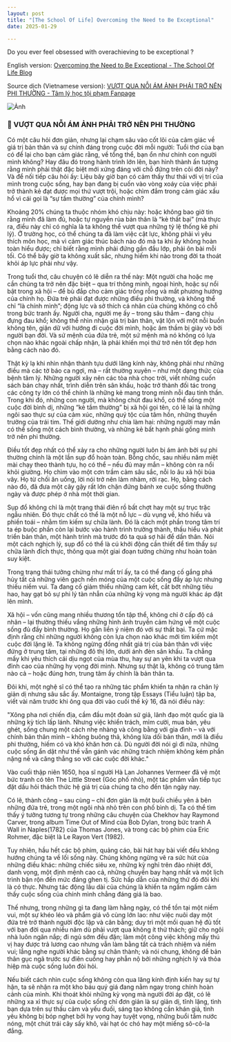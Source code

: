 ```yaml
---
layout: post
title: "[The School Of Life] Overcoming the Need to Be Exceptional"
date: 2025-01-29

---
```


Do you ever feel obsessed with overachieving to be exceptional ?

English version: [Overcoming the Need to Be Exceptional - The School Of Life Blog](https://www.theschooloflife.com/article/overcoming-the-need-to-be-exceptional/)

Source dịch (Vietnamese version): [VƯỢT QUA NỖI ÁM ẢNH PHẢI TRỞ NÊN PHI THƯỜNG  - Tâm lý học tội phạm Fanpage](https://www.facebook.com/share/p/1BP65a2xzK/)

![Ảnh](https://scontent.fsgn6-2.fna.fbcdn.net/v/t39.30808-6/473752145_592448210086907_2797043692797874626_n.jpg?_nc_cat=105&ccb=1-7&_nc_sid=f727a1&_nc_eui2=AeFBukGp-IgA5imzXPdtFctUXZNThmR_7Rxdk1OGZH_tHI5fPBwyCArSH2vcA7S_DxqhPT-giCI_UUUDOw8iw06k&_nc_ohc=rFWRgqLAfKwQ7kNvgFMK3JY&_nc_oc=Adhy-g7s6g1j6tk3yudMeK6zNrL_vjFoIQrLJMIMTJxUGROWng7RITHxoaBvFkvhEDs&_nc_zt=23&_nc_ht=scontent.fsgn6-2.fna&_nc_gid=A0MPCl-e0sUYS8qDYvC8PK8&oh=00_AYCD2DrWxV4DYDfAHPCiQ7h6faPJ8g-TqPfLfVxroT6nng&oe=679FCBE5)

### 🌻 VƯỢT QUA NỖI ÁM ẢNH PHẢI TRỞ NÊN PHI THƯỜNG

Có một câu hỏi đơn giản, nhưng lại chạm sâu vào cốt lõi của cảm giác về giá trị bản thân và sự chính đáng trong cuộc đời mỗi người: Tuổi thơ của bạn có để lại cho bạn cảm giác rằng, về tổng thể, bạn ổn như chính con người mình không? Hay đâu đó trong hành trình lớn lên, bạn hình thành ấn tượng rằng mình phải thật đặc biệt mới xứng đáng với chỗ đứng trên cõi đời này? Và để nối tiếp câu hỏi ấy: Liệu bây giờ bạn có cảm thấy thư thái với vị trí của mình trong cuộc sống, hay bạn đang bị cuốn vào vòng xoáy của việc phải trở thành kẻ đạt được mọi thứ vượt trội, hoặc chìm đắm trong cảm giác xấu hổ vì cái gọi là “sự tầm thường” của chính mình?

Khoảng 20% chúng ta thuộc nhóm khó chịu này: hoặc không bao giờ tin rằng mình đã làm đủ, hoặc tự nguyền rủa bản thân là “kẻ thất bại” (mà thực ra, điều này chỉ có nghĩa là ta không thể vượt qua những tỷ lệ thống kê phi lý). Ở trường học, có thể chúng ta đã làm việc cật lực, không phải vì yêu thích môn học, mà vì cảm giác thúc bách nào đó mà ta khi ấy không hoàn toàn hiểu được; chỉ biết rằng mình phải đứng gần đầu lớp, phải ôn bài mỗi tối. Có thể bây giờ ta không xuất sắc, nhưng hiếm khi nào trong đời ta thoát khỏi áp lực phải như vậy.

Trong tuổi thơ, câu chuyện có lẽ diễn ra thế này: Một người cha hoặc mẹ cần chúng ta trở nên đặc biệt – qua trí thông minh, ngoại hình, hoặc sự nổi bật trong xã hội – để bù đắp cho cảm giác trống rỗng và mất phương hướng của chính họ. Đứa trẻ phải đạt được những điều phi thường, và không thể chỉ “là chính mình”; động lực và sở thích cá nhân của chúng không có chỗ trong bức tranh ấy. Người cha, người mẹ ấy – trong sâu thẳm – đang chịu đựng đau khổ; không thể nhìn nhận giá trị bản thân, vật lộn với một nỗi buồn không tên, giận dữ với hướng đi cuộc đời mình, hoặc âm thầm bị giày vò bởi người bạn đời. Và sứ mệnh của đứa trẻ, một sứ mệnh mà nó không có lựa chọn nào khác ngoài chấp nhận, là phải khiến mọi thứ trở nên tốt đẹp hơn bằng cách nào đó.

Thật kỳ lạ khi nhìn nhận thành tựu dưới lăng kính này, không phải như những điều mà các tờ báo ca ngợi, mà – rất thường xuyên – như một dạng thức của bệnh tâm lý. Những người xây nên các tòa nhà chọc trời, viết những cuốn sách bán chạy nhất, trình diễn trên sân khấu, hoặc trở thành đối tác trong các công ty lớn có thể chính là những kẻ mang trong mình nỗi đau tinh thần. Trong khi đó, những con người, mà không chút đau khổ, có thể sống một cuộc đời bình dị, những “kẻ tầm thường” bị xã hội gọi tên, có lẽ lại là những ngôi sao thực sự của cảm xúc, những quý tộc của tâm hồn, những thuyền trưởng của trái tim. Thế giới dường như chia làm hai: những người may mắn có thể sống một cách bình thường, và những kẻ bất hạnh phải gồng mình trở nên phi thường.

Điều tốt đẹp nhất có thể xảy ra cho những người luôn bị ám ảnh bởi sự phi thường chính là một lần sụp đổ hoàn toàn. Bỗng chốc, sau nhiều năm miệt mài chạy theo thành tựu, họ có thể – nếu đủ may mắn – không còn ra nổi khỏi giường. Họ chìm vào một cơn trầm cảm sâu sắc, nỗi lo âu xã hội bủa vây. Họ từ chối ăn uống, lời nói trở nên lảm nhảm, rời rạc. Họ, bằng cách nào đó, đã đưa một cây gậy rất lớn chặn đứng bánh xe cuộc sống thường ngày và được phép ở nhà một thời gian.

Sụp đổ không chỉ là một trạng thái điên rồ bất chợt hay một sự trục trặc ngẫu nhiên. Đó thực chất có thể là một nỗ lực – dù vụng về, khó hiểu và phiền toái – nhằm tìm kiếm sự chữa lành. Đó là cách một phần trong tâm trí ta ép buộc phần còn lại bước vào hành trình trưởng thành, thấu hiểu và phát triển bản thân, một hành trình mà trước đó ta quá sợ hãi để dấn thân. Nói một cách nghịch lý, sụp đổ có thể là cú khởi động cần thiết để tìm thấy sự chữa lành đích thực, thông qua một giai đoạn tưởng chừng như hoàn toàn suy kiệt.

Trong trạng thái tưởng chừng như mất trí ấy, ta có thể đang cố gắng phá hủy tất cả những viên gạch nền móng của một cuộc sống đầy áp lực nhưng thiếu niềm vui. Ta đang cố giảm thiểu những cam kết, cắt bớt những tiêu hao, hay gạt bỏ sự phi lý tàn nhẫn của những kỳ vọng mà người khác áp đặt lên mình.

Xã hội – vốn cũng mang nhiều thương tổn tập thể, không chỉ ở cấp độ cá nhân – lại thường thiếu vắng những hình ảnh truyền cảm hứng về một cuộc sống đủ đầy bình thường. Họ gắn liền ý niệm đó với sự thất bại. Ta cứ mặc định rằng chỉ những người không còn lựa chọn nào khác mới tìm kiếm một cuộc đời lặng lẽ. Ta không ngừng đồng nhất giá trị của bản thân với việc đứng ở trung tâm, tại những đô thị lớn, dưới ánh đèn sân khấu. Ta chẳng mấy khi yêu thích cái dịu ngọt của mùa thu, hay sự an yên khi ta vượt qua đỉnh cao của những hy vọng đời mình. Nhưng sự thật là, không có trung tâm nào cả – hoặc đúng hơn, trung tâm ấy chính là bản thân ta.

Đôi khi, một nghệ sĩ có thể tạo ra những tác phẩm khiến ta nhận ra chân lý giản dị nhưng sâu sắc ấy. Montaigne, trong tập Essays (Tiểu luận) tập ba, viết vài năm trước khi ông qua đời vào cuối thế kỷ 16, đã nói điều này:

"Xông pha nơi chiến địa, cầm đầu một đoàn sứ giả, lãnh đạo một quốc gia là những kỳ tích lấp lánh. Nhưng việc khiển trách, mỉm cười, mua bán, yêu ghét, sống chung một cách nhẹ nhàng và công bằng với gia đình – và với chính bản thân mình – không buông thả, không lừa dối bản thân, mới là điều phi thường, hiếm có và khó khăn hơn cả. Dù người đời nói gì đi nữa, những cuộc sống ẩn dật như thế vẫn gánh vác những trách nhiệm không kém phần nặng nề và căng thẳng so với các cuộc đời khác."

Vào cuối thập niên 1650, họa sĩ người Hà Lan Johannes Vermeer đã vẽ một bức tranh có tên The Little Street (Góc phố nhỏ), một tác phẩm vẫn tiếp tục đặt dấu hỏi thách thức hệ giá trị của chúng ta cho đến tận ngày nay.

Có lẽ, thành công – sau cùng – chỉ đơn giản là một buổi chiều yên ả bên những đứa trẻ, trong một ngôi nhà nhỏ trên con phố bình dị. Ta có thể tìm thấy ý tưởng tương tự trong những câu chuyện của Chekhov hay Raymond Carver, trong album Time Out of Mind của Bob Dylan, trong bức tranh A Wall in Naples(1782) của Thomas Jones, và trong các bộ phim của Eric Rohmer, đặc biệt là Le Rayon Vert (1982).

Tuy nhiên, hầu hết các bộ phim, quảng cáo, bài hát hay bài viết đều không hướng chúng ta về lối sống này. Chúng không ngừng vẽ ra sức hút của những điều khác: những chiếc siêu xe, những kỳ nghỉ trên đảo nhiệt đới, danh vọng, một định mệnh cao cả, những chuyến bay hạng nhất và một lịch trình bận rộn đến mức đáng ghen tị. Sức hấp dẫn của những thứ đó đôi khi là có thực. Nhưng tác động lâu dài của chúng là khiến ta ngấm ngầm cảm thấy cuộc sống của chính mình chẳng đáng giá là bao.

Thế nhưng, trong những gì ta đang làm hằng ngày, có thể tồn tại một niềm vui, một sự khéo léo và phẩm giá vô cùng lớn lao: như việc nuôi dạy một đứa trẻ trở thành người độc lập và cân bằng; duy trì một mối quan hệ đủ tốt với bạn đời qua nhiều năm dù phải vượt qua không ít thử thách; giữ cho ngôi nhà luôn ngăn nắp; đi ngủ sớm đều đặn; làm một công việc không mấy thú vị hay được trả lương cao nhưng vẫn làm bằng tất cả trách nhiệm và niềm vui; lắng nghe người khác bằng sự chân thành; và nói chung, không để bản thân gục ngã trước sự điên cuồng hay phẫn nộ bởi những nghịch lý và thỏa hiệp mà cuộc sống luôn đòi hỏi.

Nếu biết cách nhìn cuộc sống không còn qua lăng kính định kiến hay sự tự hận, ta sẽ nhận ra một kho báu quý giá đang nằm ngay trong chính hoàn cảnh của mình. Khi thoát khỏi những kỳ vọng mà người đời áp đặt, có lẽ những xa xỉ thực sự của cuộc sống chỉ đơn giản là sự giản dị, tĩnh lặng, tình bạn dựa trên sự thấu cảm và yếu đuối, sáng tạo không cần khán giả, tình yêu không bị bóp nghẹt bởi hy vọng hay tuyệt vọng, những buổi tắm nước nóng, một chút trái cây sấy khô, vài hạt óc chó hay một miếng sô-cô-la đắng.